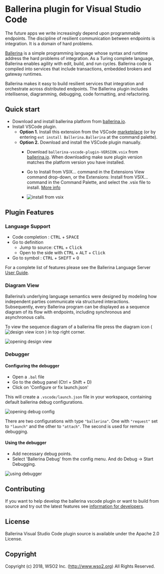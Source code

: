 # Ballerina plugin for Visual Studio Code

The future apps we write increasingly depend upon programmable endpoints. The discipline of resilient communication between endpoints is integration. It is a domain of hard problems.

[Ballerina](http://ballerina.io) is a simple programming language whose syntax and runtime address the hard problems of integration. As a Turing complete language, Ballerina enables agility with edit, build, and run cycles. Ballerina code is compiled into services that include transactions, embedded brokers and gateway runtimes.

Ballerina makes it easy to build resilient services that integration and orchestrate across distributed endpoints. The Ballerina plugin includes intellisense, diagramming, debugging, code formatting, and refactoring.

## Quick start
- Download and install ballerina platform from [ballerina.io](https://ballerina.io/downloads/).
- Install VSCode plugin.
    - **Option 1.** Install this extension from the VSCode [marketplace](https://marketplace.visualstudio.com/items?itemName=ballerina.ballerina) (or by entering `ext install Ballerina.Ballerina` at the command palette).
    - **Option 2.** Download and install the VSCode plugin manually.
        - Download `ballerina-vscode-plugin-VERSION.vsix` from [ballerina.io](https://ballerina.io/downloads/). When downloading make sure plugin version matches the platform version you have installed.
        - Go to Install from VSIX... command in the Extensions View command drop-down, or the Extensions: Install from VSIX... command in the Command Palette, and select the .vsix file to install. [More info](https://code.visualstudio.com/docs/editor/extension-gallery#_install-from-a-vsix)

        - ![install from vsix](https://github.com/ballerina-platform/ballerina-lang/blob/master/tool-plugins/vscode/docs/install-from-vsix.gif?raw=true)

## Plugin Features

### Language Support

* Code completion : <kbd>CTRL</kbd> + <kbd>SPACE</kbd>
* Go to definition 
    * Jump to source: <kbd>CTRL</kbd> + <kbd>Click</kbd>
    * Open to the side with <kbd>CTRL</kbd> + <kbd>ALT</kbd> + <kbd>Click</kbd>
* Go to symbol : <kbd>CTRL</kbd> + <kbd>SHIFT</kbd> + <kbd>O</kbd>

For a complete list of features please see the Ballerina Language Server [User Guide](https://github.com/ballerina-platform/ballerina-lang/blob/master/language-server/docs/UserGuide.md).

### Diagram View

Ballerina’s underlying language semantics were designed by modeling how independent parties communicate via structured interactions. Subsequently, every Ballerina program can be displayed as a sequence diagram of its flow with endpoints, including synchronous and asynchronous calls. 

To view the sequence diagram of a ballerina file press the diagram icon ( ![design view icon](https://github.com/ballerina-platform/ballerina-lang/blob/master/tool-plugins/vscode/docs/design-view-icon.png?raw=true) ) in top right corner.

![opening design view](https://github.com/ballerina-platform/ballerina-lang/blob/master/tool-plugins/vscode/docs/ballerina-diagram-usage.gif?raw=true)

### Debugger

#### Configuring the debugger

* Open a `.bal` file
* Go to the debug panel (Ctrl + Shift + D)
* Click on 'Configure or fix launch.json'

This will create a `.vscode/launch.json` file in your workspace, containing default ballerina debug configurations.

![opening debug config](https://github.com/ballerina-platform/ballerina-lang/blob/master/tool-plugins/vscode/docs/debugger-open-config.gif?raw=true)

There are two configurations with type `"ballerina"`. One with `"request"` set to `"launch"` and the other to `"attach"`. The second is used for remote debugging.

#### Using the debugger

* Add necessary debug points.
* Select 'Ballerina Debug' from the config menu. And do Debug -> Start Debugging.

![using debugger](https://github.com/ballerina-platform/ballerina-lang/blob/master/tool-plugins/vscode/docs/debugger-using.gif?raw=true)

## Contributing

If you want to help develop the ballerina vscode plugin or want to build from source and try out the latest features see [information for developers](https://github.com/ballerina-platform/ballerina-lang/blob/master/tool-plugins/vscode/docs/developer-info.md).


## License

Ballerina Visual Studio Code plugin source is available under the Apache 2.0 License.

## Copyright

Copyright (c) 2018, WSO2 Inc. (http://www.wso2.org) All Rights Reserved.
